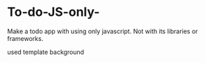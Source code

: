 # To-do-JS-only-

Make a todo app with using only javascript. Not with its libraries or frameworks.

used template background
